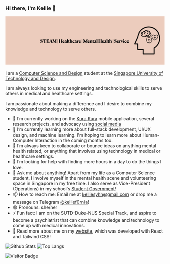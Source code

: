 ### Hi there, I'm Kellie 👋

<p align="center">
  <img alt="About Me" src="https://github.com/kelliesyhh/kelliesyhh/blob/a24baa4247a19739679072b41b5974022738d520/banner.jpeg">
</p>

<!--
**kelliesyhh/kelliesyhh** is a ✨ _special_ ✨ repository because its `README.md` (this file) appears on your GitHub profile.

Here are some ideas to get you started:

- 🔭 I’m currently working on ...
- 🌱 I’m currently learning ...
- 👯 I’m looking to collaborate on ...
- 🤔 I’m looking for help with ...
- 💬 Ask me about ...
- 📫 How to reach me: ...
- 😄 Pronouns: ...
- ⚡ Fun fact: ...
-->

I am a [Computer Science and Design](https://www.istd.sutd.edu.sg) student at the [Singapore University of Technology and Design](https://www.sutd.edu.sg).

I am always looking to use my engineering and technological skills to serve others in medical and healthcare settings. 

I am passionate about making a difference and I desire to combine my knowledge and technology to serve others. 

- 🔭 I’m currently working on the [Kura Kura](https://kurakuraio.carrd.co/) mobile application, several research projects, and advocacy using [social media](https://www.instagram.com/kelliepandasg)
- 🌱 I’m currently learning more about full-stack development, UI/UX design, and machine learning. I'm hoping to learn more about Human-Computer Interaction in the coming months too.
- 👯 I’m always keen to collaborate or bounce ideas on anything mental health related, or anything that involves using technology in medical or healthcare settings.
- 🤔 I’m looking for help with finding more hours in a day to do the things I love.
- 💬 Ask me about anything! Apart from my life as a Computer Science student, I involve myself in the mental health scene and volunteering space in Singapore in my free time. I also serve as Vice-President (Operations) in my school's [Student Government](https://www.root.sutd.edu.sg)!
- 📫 How to reach me: Email me at [kelliesyhh@gmail.com](mailto:kelliesyhh@gmail.com) or drop me a message on Telegram [@kellief0rnia](https://t.me/kellief0rnia)!
- 😄 Pronouns: she/her
- ⚡ Fun fact: I am on the SUTD-Duke-NUS Special Track, and aspire to become a psychiatrist that can combine knowledge and technology to come up with medical innovations.
- 🔗 Read more about me on my [website](https://www.kelliesyhh.me), which was developed with React and Tailwind CSS! 


![Github Stats](https://github-readme-stats.vercel.app/api?username=kelliesyhh&count_private=true&show_icons=true&include_all_commits=true)
![Top Langs](https://github-readme-stats.vercel.app/api/top-langs/?username=kelliesyhh&hide=TeX&layout=compact)

![Visitor Badge](https://visitor-badge.laobi.icu/badge?page_id=kelliesyhh.kelliesyhh)
